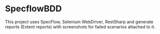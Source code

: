 # SpecflowBDD
This project uses SpecFlow, Selenium WebDriver, RestSharp and generate reports (Extent reports) 
with screenshots for failed scenarios attached to it.